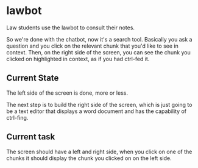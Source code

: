 # lawbot

Law students use the lawbot to consult their notes. 

So we're done with the chatbot, now it's a search tool. Basically you ask a question and you click on the relevant chunk that you'd like to see in context. Then, on the right side of the screen, you can see the chunk you clicked on highlighted in context, as if you had ctrl-fed it.  

## Current State

The left side of the screen is done, more or less. 

The next step is to build the right side of the screen, which is just going to be a text editor that displays a word document and has the capability of ctrl-fing. 

## Current task

The screen should have a left and right side, when you click on one of the chunks it should display the chunk you clicked on on the left side. 